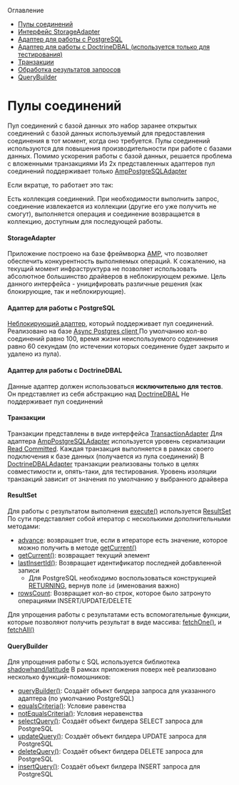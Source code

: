 Оглавление
* [Пулы соединений]()
* [Интерфейс StorageAdapter]()
* [Адаптер для работы с PostgreSQL]()
* [Адаптер для работы с DoctrineDBAL (используется только для тестирования)]()
* [Транзакции]()
* [Обработка результатов запросов]()
* [QueryBuilder]()

# Пулы соединений

Пул соединений с базой данных это набор заранее открытых соединений с базой данных используемый для предоставления соединения в тот момент, когда оно требуется. Пулы соединений используются для повышения производительности при работе с базами данных.
Помимо ускорения работы с базой данных, решается проблема с вложенными транзакциями
Из 2х представленных адаптеров пул соединений поддерживает только [AmpPostgreSQLAdapter]()

Если вкратце, то работает это так:

Есть коллекция соединений. При необходимости выполнить запрос, соединение извлекается из коллекции (другие его уже получить не смогут), выполняется операция и соединение возвращается в коллекцию, доступным для последующей работы.

#### StorageAdapter
Приложение построено на базе фреймворка [AMP](https://amphp.org/), что позволяет обеспечить конкурентность выполняемых операций. К сожалению, на текущий момент инфраструктура не позволяет использовать абсолютное большинство драйверов в неблокирующем режиме.
Цель данного интерфейса - уницифировать различные решения (как блокирующие, так и неблокирующие).


#### Адаптер для работы с PostgreSQL
[Неблокирующий адаптер](https://github.com/mmasiukevich/service-bus/blob/master/src/Storage/SQL/AmpPostgreSQL/AmpPostgreSQLAdapter.php), который поддерживает пул соединений. Реализовано на базе [Async Postgres client ](https://github.com/amphp/postgres)
По умолчанию кол-во соединений равно 100, время жизни неиспользуемого соденинения равно 60 секундам (по истечении которых соединение будет закрыто и удалено из пула).

#### Адаптер для работы с DoctrineDBAL
Данные адаптер должен использоваться **исключительно для тестов**. Он представляет из себя абстракцию над [DoctrineDBAL](https://github.com/doctrine/dbal)
Не поддерживает пул соединений

#### Транзакции
Транзакции представлены в виде интерфейса [TransactionAdapter](https://github.com/mmasiukevich/service-bus/blob/master/src/Storage/TransactionAdapter.php)
Для адаптера [AmpPostgreSQLAdapter](https://github.com/mmasiukevich/service-bus/blob/master/src/Storage/SQL/AmpPostgreSQL/AmpPostgreSQLAdapter.php) используется уровень сериализации [Read Committed](https://postgrespro.com/docs/postgrespro/9.5/transaction-iso#xact-read-committed). Каждая транзакция выполняется в рамках своего подключения к базе данных (получается из пула соединений)
В [DoctrineDBALAdapter](https://github.com/mmasiukevich/service-bus/blob/master/src/Storage/SQL/DoctrineDBAL/DoctrineDBALAdapter.php) транзакции реализованы только в целях совместимости и, опять-таки, для тестирования. Уровень изоляции транзакций зависит от значения по умолчанию у выбранного драйвера

#### ResultSet

Для работы с результатом выполнения [execute()](https://github.com/mmasiukevich/service-bus/blob/master/src/Storage/StorageAdapter.php#L35) используется [ResultSet](https://github.com/mmasiukevich/service-bus/blob/master/src/Storage/ResultSet.php)
По сути представляет собой итератор с несколькими дополнительными методами:

* [advance](https://github.com/mmasiukevich/service-bus/blob/master/src/Storage/ResultSet.php#L37): возвращает true, если в итераторе есть значение, которое можно получить в методе [getCurrent()](https://github.com/mmasiukevich/service-bus/blob/master/src/Storage/ResultSet.php#L46)
* [getCurrent()](https://github.com/mmasiukevich/service-bus/blob/master/src/Storage/ResultSet.php#L46): возвращает текущий элемент
* [lastInsertId()](https://github.com/mmasiukevich/service-bus/blob/master/src/Storage/ResultSet.php#L57): Возвращает идентификатор последней добавленной записи
  * Для PostgreSQL необходимо воспользоваться конструкцией [RETURNING](https://www.postgresql.org/docs/9.1/static/sql-insert.html), вернув поле ```id``` (именования важно)
* [rowsCount](https://github.com/mmasiukevich/service-bus/blob/master/src/Storage/ResultSet.php#L66): Возвращает кол-во строк, которое было затронуто операциями INSERT/UPDATE/DELETE

Для упрощения работы с результатами есть вспомогательные функции, которые позволяют получить результат в виде массива:  [fetchOne()](https://github.com/mmasiukevich/service-bus/blob/master/src/Storage/functions.php#L59), и [fetchAll()](https://github.com/mmasiukevich/service-bus/blob/master/src/Storage/functions.php#L30)

#### QueryBuilder
Для упрощения работы с SQL используется библиотека [shadowhand/latitude](https://github.com/shadowhand/latitude)
В рамках приложения поверх неё реализовано несколько функций-помошников:

* [queryBuilder()](https://github.com/mmasiukevich/service-bus/blob/master/src/Storage/SQL/queryBuilderFunctions.php#L29): Создаёт объект билдера запроса для указанного адаптера (по умолчанию PostgreSQL)
* [equalsCriteria()](https://github.com/mmasiukevich/service-bus/blob/master/src/Storage/SQL/queryBuilderFunctions.php#L42): Условие равенства
* [notEqualsCriteria()](https://github.com/mmasiukevich/service-bus/blob/master/src/Storage/SQL/queryBuilderFunctions.php#L60): Условия неравенства
* [selectQuery()](https://github.com/mmasiukevich/service-bus/blob/master/src/Storage/SQL/queryBuilderFunctions.php#L78): Создаёт объект билдера SELECT запроса для PostgreSQL
* [updateQuery()](https://github.com/mmasiukevich/service-bus/blob/master/src/Storage/SQL/queryBuilderFunctions.php#L91): Создаёт объект билдера UPDATE запроса для PostgreSQL
* [deleteQuery()](https://github.com/mmasiukevich/service-bus/blob/master/src/Storage/SQL/queryBuilderFunctions.php#L103): Создаёт объект билдера DELETE запроса для PostgreSQL
* [insertQuery()](https://github.com/mmasiukevich/service-bus/blob/master/src/Storage/SQL/queryBuilderFunctions.php#L116): Создаёт объект билдера INSERT запроса для PostgreSQL